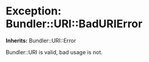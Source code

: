 # Exception: Bundler::URI::BadURIError
**Inherits:** Bundler::URI::Error
    

Bundler::URI is valid, bad usage is not.




